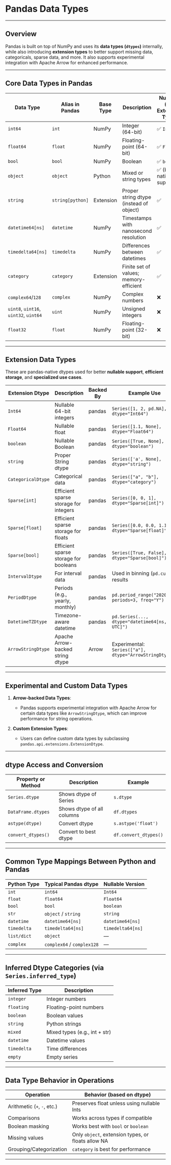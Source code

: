 
# **Pandas Data Types**

---

## **Overview**

Pandas is built on top of NumPy and uses its **data types (`dtypes`)** internally, while also introducing **extension types** to better support missing data, categoricals, sparse data, and more. It also supports experimental integration with Apache Arrow for enhanced performance.

---

## **Core Data Types in Pandas**

| Data Type         | Alias in Pandas  | Base Type     | Description                                      | Nullable (via Extension Type) |
|-------------------|------------------|---------------|--------------------------------------------------|-------------------------------|
| `int64`           | `int`            | NumPy         | Integer (64-bit)                                 | ✅ `Int64`                    |
| `float64`         | `float`          | NumPy         | Floating-point (64-bit)                          | ✅ `Float64`                  |
| `bool`            | `bool`           | NumPy         | Boolean                                          | ✅ `boolean`                  |
| `object`          | `object`         | Python        | Mixed or string types                            | ✅ (but not native support)   |
| `string`          | `string[python]` | Extension     | Proper string dtype (instead of object)          | ✅                            |
| `datetime64[ns]`  | `datetime`       | NumPy         | Timestamps with nanosecond resolution            | ✅                            |
| `timedelta64[ns]` | `timedelta`      | NumPy         | Differences between datetimes                    | ✅                            |
| `category`        | `category`       | Extension     | Finite set of values; memory-efficient           | ✅                            |
| `complex64`/`128` | `complex`        | NumPy         | Complex numbers                                  | ❌                            |
| `uint8`, `uint16`, `uint32`, `uint64` | `uint`       | NumPy         | Unsigned integers                                | ❌                            |
| `float32`         | `float`          | NumPy         | Floating-point (32-bit)                          | ❌                            |

---

## **Extension Data Types**

These are pandas-native dtypes used for better **nullable support**, **efficient storage**, and **specialized use cases**.

| Extension Dtype      | Description                              | Backed By     | Example Use                                |
|----------------------|------------------------------------------|---------------|-------------------------------------------|
| `Int64`              | Nullable 64-bit integers                 | pandas         | `Series([1, 2, pd.NA], dtype="Int64")`    |
| `Float64`            | Nullable float                           | pandas         | `Series([1.1, None], dtype="Float64")`    |
| `boolean`            | Nullable Boolean                         | pandas         | `Series([True, None], dtype="boolean")`   |
| `string`             | Proper String dtype                      | pandas         | `Series(['a', None], dtype="string")`     |
| `CategoricalDtype`   | Categorical data                         | pandas         | `Series(["a", "b"], dtype="category")`    |
| `Sparse[int]`        | Efficient sparse storage for integers     | pandas         | `Series([0, 0, 1], dtype="Sparse[int]")`  |
| `Sparse[float]`      | Efficient sparse storage for floats       | pandas         | `Series([0.0, 0.0, 1.1], dtype="Sparse[float]")` |
| `Sparse[bool]`       | Efficient sparse storage for booleans     | pandas         | `Series([True, False], dtype="Sparse[bool]")` |
| `IntervalDtype`      | For interval data                        | pandas         | Used in binning (`pd.cut`) results        |
| `PeriodDtype`        | Periods (e.g., yearly, monthly)          | pandas         | `pd.period_range("2020", periods=3, freq="Y")` |
| `DatetimeTZDtype`    | Timezone-aware datetime                  | pandas         | `pd.Series(..., dtype="datetime64[ns, UTC]")` |
| `ArrowStringDtype`   | Apache Arrow-backed string dtype         | Arrow          | Experimental: `Series(["a"], dtype="ArrowStringDtype")` |

---

## **Experimental and Custom Data Types**

1. **Arrow-backed Data Types**:
   - Pandas supports experimental integration with Apache Arrow for certain data types like `ArrowStringDtype`, which can improve performance for string operations.

2. **Custom Extension Types**:
   - Users can define custom data types by subclassing `pandas.api.extensions.ExtensionDtype`.

---

## **dtype Access and Conversion**

| Property or Method     | Description                                      | Example                              |
|------------------------|--------------------------------------------------|--------------------------------------|
| `Series.dtype`         | Shows dtype of Series                            | `s.dtype`                            |
| `DataFrame.dtypes`     | Shows dtype of all columns                       | `df.dtypes`                          |
| `astype(dtype)`        | Convert dtype                                    | `s.astype('float')`                 |
| `convert_dtypes()`     | Convert to best dtype                            | `df.convert_dtypes()`                |

---

## **Common Type Mappings Between Python and Pandas**

| Python Type      | Typical Pandas dtype         | Nullable Version     |
|------------------|------------------------------|----------------------|
| `int`            | `int64`                      | `Int64`              |
| `float`          | `float64`                    | `Float64`            |
| `bool`           | `bool`                       | `boolean`            |
| `str`            | `object` / `string`          | `string`             |
| `datetime`       | `datetime64[ns]`             | `datetime64[ns]`     |
| `timedelta`      | `timedelta64[ns]`            | `timedelta64[ns]`    |
| `list/dict`      | `object`                     | —                    |
| `complex`        | `complex64` / `complex128`   | —                    |

---

## **Inferred Dtype Categories (via `Series.inferred_type`)**

| Inferred Type     | Description                                 |
|-------------------|---------------------------------------------|
| `integer`         | Integer numbers                             |
| `floating`        | Floating-point numbers                      |
| `boolean`         | Boolean values                              |
| `string`          | Python strings                              |
| `mixed`           | Mixed types (e.g., int + str)               |
| `datetime`        | Datetime values                             |
| `timedelta`       | Time differences                            |
| `empty`           | Empty series                                |

---

## **Data Type Behavior in Operations**

| Operation                    | Behavior (based on dtype)                          |
|------------------------------|----------------------------------------------------|
| Arithmetic (`+`, `-`, etc.)  | Preserves float unless using nullable Ints        |
| Comparisons                  | Works across types if compatible                  |
| Boolean masking              | Works best with `bool` or `boolean`               |
| Missing values               | Only `object`, extension types, or floats allow NA|
| Grouping/Categorization      | `category` is best for performance                |

---
